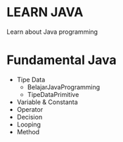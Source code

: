 # LEARN JAVA

Learn about Java programming

# Fundamental Java

- Tipe Data
  - BelajarJavaProgramming
  - TipeDataPrimitive
- Variable & Constanta
- Operator
- Decision
- Looping
- Method
